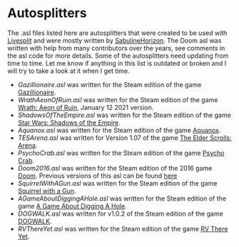 # Autosplitters
The .asl files listed here are autosplitters that were created to be used with [Livesplit](https://livesplit.org/) and were mostly written by [SabulineHorizon](https://github.com/SabulineHorizon). The Doom asl was written with help from many contributors over the years, see comments in the asl code for more details. Some of the autosplitters need updating from time to time. Let me know if anything in this list is outdated or broken and I will try to take a look at it when I get time.<br>

- *Gazillionaire.asl* was written for the Steam edition of the game [Gazillionaire](https://store.steampowered.com/app/1169100/Gazillionaire/).<br>
- *WrathAeonOfRuin.asl* was written for the Steam edition of the game [Wrath: Aeon of Ruin](https://store.steampowered.com/app/1000410/WRATH_Aeon_of_Ruin/), January 12 2021 version.<br>
- *ShadowsOfTheEmpire.asl* was written for the Steam edition of the game [Star Wars: Shadows of the Empire](https://store.steampowered.com/app/560170/STAR_WARS_SHADOWS_OF_THE_EMPIRE/).<br>
- *Aquanox.asl* was written for the Steam edition of the game [Aquanox](https://store.steampowered.com/app/39630/AquaNox/).<br>
- *TESArena.asl* was written for Version 1.07 of the game [The Elder Scrolls: Arena](https://en.uesp.net/wiki/Arena:Files).<br>
- *PsychoCrab.asl* was written for the Steam edition of the game [Psycho Crab](https://store.steampowered.com/app/1923650/Psycho_Crab/).<br>
- *Doom2016.asl* was written for the Steam edition of the 2016 game [Doom](https://store.steampowered.com/app/379720/DOOM/). Previous versions of this asl can be found [here](https://github.com/drtchops/asl/blob/master/doom2016.asl)<br>
- *SquirrelWithAGun.asl* was written for the Steam edition of the game [Squirrel with a Gun](https://store.steampowered.com/app/2067050/Squirrel_with_a_Gun/).<br>
- *AGameAboutDiggingAHole.asl* was written for the Steam edition of the game [A Game About Digging A Hole](https://store.steampowered.com/app/3244220/A_Game_About_Digging_A_Hole/).<br>
- *DOGWALK.asl* was written for v1.0.2 of the Steam edition of the game [DOGWALK](https://store.steampowered.com/app/3775050/DOGWALK/).<br>
- *RVThereYet.asl* was written for the Steam edition of the game [RV There Yet](https://store.steampowered.com/app/3949040/RV_There_Yet/).<br>
